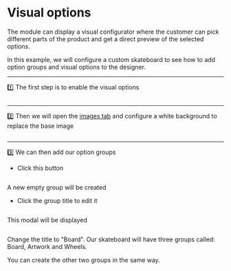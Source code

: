 # Visual options

The module can display a visual configurator where the customer can pick different parts of the
product and get a direct preview of the selected options.

In this example, we will configure a custom skateboard to see how to add option groups and visual
options to the designer.

---
:one: The first step is to enable the visual options

<img srcset="/productdesigner/images/visual-options-enable.jpg 2x">

---
:two: Then we will open the [images tab](product-config/07-images.md) and configure a white
background to replace the base image

<img srcset="/productdesigner/images/visual-bg.jpg 2x">

---
:three: We can then add our option groups

- Click this button

  <img srcset="/productdesigner/images/visual-add-group.jpg 2x" class="border">

A new empty group will be created

- Click the group title to edit it

  <img srcset="/productdesigner/images/new-group.jpg 2x" class="border">

This modal will be displayed

  <img srcset="/productdesigner/images/group-visual-edit.jpg 2x" class="border">

Change the title to "Board". Our skateboard will have three groups called: Board, Artwork and
Wheels.

You can create the other two groups in the same way.

<img srcset="/productdesigner/images/visual-groups.jpg 2x">

